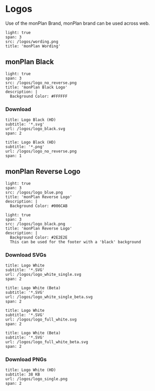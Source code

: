 # Logos

Use of the monPlan Brand, monPlan brand can be used across web.

```image
light: true
span: 3
src: /logos/wording.png
title: 'monPlan Wording'
```

## monPlan Black

```image
light: true
span: 3
src: /logos/logo_no_reverse.png
title: 'monPlan Black Logo'
description: |
  Background Color: #FFFFFF
```

### Download

```download
title: Logo Black (HD)
subtitle: '*.svg'
url: /logos/logo_black.svg
span: 2
```

```download
title: Logo Black (HD)
subtitle: '*.png'
url: /logos/logo_no_reverse.png
span: 1
```

## monPlan Reverse Logo

```image
light: true
span: 3
src: /logos/logo_blue.png
title: 'monPlan Reverse Logo'
description: |
  Background Color: #006CAB
```

```image
light: true
span: 3
src: /logos/logo_black.png
title: 'monPlan Reverse Logo'
description: |
  Background Color: #2E2E2E
  This can be used for the footer with a 'black' background
```

### Download SVGs

```download
title: Logo White
subtitle: '*.SVG'
url: /logos/logo_white_single.svg
span: 2
```

```download
title: Logo White (Beta)
subtitle: '*.SVG'
url: /logos/logo_white_single_beta.svg
span: 2
```

```download
title: Logo White
subtitle: '*.SVG'
url: /logos/logo_full_white.svg
span: 2
```

```download
title: Logo White (Beta)
subtitle: '*.SVG'
url: /logos/logo_full_white_beta.svg
span: 2
```

### Download PNGs

```download
title: Logo White (HD)
subtitle: 38 KB
url: /logos/logo_single.png
span: 2
```
